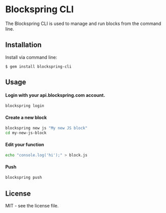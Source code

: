 # Blockspring CLI

The Blockspring CLI is used to manage and run blocks from the command line.

## Installation

Install via command line:

    $ gem install blockspring-cli

## Usage

#### Login with your api.blockspring.com account.
```bash
blockspring login
```

#### Create a new block
```bash
blockspring new js "My new JS block"
cd my-new-js-block
```

#### Edit your function
```bash
echo "console.log('hi');" > block.js
```

#### Push
```bash
blockspring push
```

## License

MIT - see the license file.

